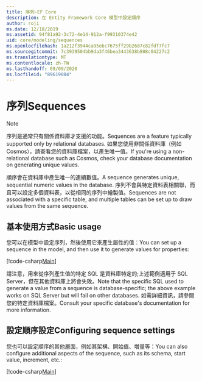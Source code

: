 ```yaml
---
title: 序列-EF Core
description: 在 Entity Framework Core 模型中設定順序
author: roji
ms.date: 12/18/2019
ms.assetid: 94f81a92-3c72-4e14-912a-f99310374e42
uid: core/modeling/sequences
ms.openlocfilehash: 1a212f3944ca95ebc7675ff29b2687c82fdf7fc7
ms.sourcegitcommit: 7c3939504bb9da3f46bea3443638b808c04227c2
ms.translationtype: MT
ms.contentlocale: zh-TW
ms.lasthandoff: 09/09/2020
ms.locfileid: "89619084"
---
```

# <a name="sequences"></a><span data-ttu-id="ce86a-103">序列</span><span class="sxs-lookup"><span data-stu-id="ce86a-103">Sequences</span></span>

> [!NOTE]  
> <span data-ttu-id="ce86a-104">序列是通常只有關係資料庫才支援的功能。</span><span class="sxs-lookup"><span data-stu-id="ce86a-104">Sequences are a feature typically supported only by relational databases.</span></span> <span data-ttu-id="ce86a-105">如果您使用非關係資料庫（例如 Cosmos），請查看您的資料庫檔案，以產生唯一值。</span><span class="sxs-lookup"><span data-stu-id="ce86a-105">If you're using a non-relational database such as Cosmos, check your database documentation on generating unique values.</span></span>

<span data-ttu-id="ce86a-106">順序會在資料庫中產生唯一的連續數值。</span><span class="sxs-lookup"><span data-stu-id="ce86a-106">A sequence generates unique, sequential numeric values in the database.</span></span> <span data-ttu-id="ce86a-107">序列不會與特定資料表相關聯，而且可以設定多個資料表，以從相同的序列中繪製值。</span><span class="sxs-lookup"><span data-stu-id="ce86a-107">Sequences are not associated with a specific table, and multiple tables can be set up to draw values from the same sequence.</span></span>

## <a name="basic-usage"></a><span data-ttu-id="ce86a-108">基本使用方式</span><span class="sxs-lookup"><span data-stu-id="ce86a-108">Basic usage</span></span>

<span data-ttu-id="ce86a-109">您可以在模型中設定序列，然後使用它來產生屬性的值：</span><span class="sxs-lookup"><span data-stu-id="ce86a-109">You can set up a sequence in the model, and then use it to generate values for properties:</span></span>

[!code-csharp[Main](../../../samples/core/Modeling/FluentAPI/Sequence.cs?name=Sequence&highlight=3,7)]

<span data-ttu-id="ce86a-110">請注意，用來從序列產生值的特定 SQL 是資料庫特定的;上述範例適用于 SQL Server，但在其他資料庫上將會失敗。</span><span class="sxs-lookup"><span data-stu-id="ce86a-110">Note that the specific SQL used to generate a value from a sequence is database-specific; the above example works on SQL Server but will fail on other databases.</span></span> <span data-ttu-id="ce86a-111">如需詳細資訊，請參閱您的特定資料庫檔案。</span><span class="sxs-lookup"><span data-stu-id="ce86a-111">Consult your specific database's documentation for more information.</span></span>

## <a name="configuring-sequence-settings"></a><span data-ttu-id="ce86a-112">設定順序設定</span><span class="sxs-lookup"><span data-stu-id="ce86a-112">Configuring sequence settings</span></span>

<span data-ttu-id="ce86a-113">您也可以設定順序的其他層面，例如其架構、開始值、增量等：</span><span class="sxs-lookup"><span data-stu-id="ce86a-113">You can also configure additional aspects of the sequence, such as its schema, start value, increment, etc.:</span></span>

[!code-csharp[Main](../../../samples/core/Modeling/FluentAPI/SequenceConfiguration.cs?name=SequenceConfiguration&highlight=3-5)]
